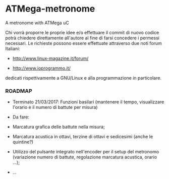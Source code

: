 # ATMega-metronome
A metronome with ATMega uC

Chi vorrà proporre le proprie idee e/o effettuare il commit di nuovo codice potrà chiedere direttamente all'autore al fine di farsi concedere i permessi necessari. Le richieste possono essere effettuate attraverso due noti forum Italiani:

- http://www.linux-magazine.it/forum/

- http://www.ioprogrammo.it/

dedicati rispettivamente a GNU/Linux e alla programmazione in particolare.


### ROADMAP ###

- Terminato 21/03/2017: Funzioni basilari (mantenere il tempo, visualizzare l'orario e il numero di battute per misura)

- Da fare:
- Marcatura grafica delle battute nella misura;
- Marcatura acustica in ottavi, terzine di ottavi e sedicesimi (anche le quintine?)
- Utilizzo del pulsante integrato nell'encoder per il setup del metronomo (variazione numero di battute, regolazione marcatura acustica, orario ...);
- ...

